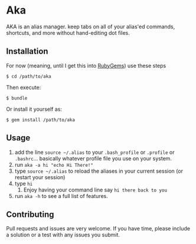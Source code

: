 # Aka

AKA is an alias manager. keep tabs on all of your alias'ed commands, shortcuts, and more without hand-editing dot files.

## Installation

For now (meaning, until I get this into [RubyGems]) use these steps

    $ cd /path/to/aka 

Then execute:

    $ bundle

Or install it yourself as:

    $ gem install /path/to/aka

## Usage

1. add the line `source ~/.alias` to your `.bash_profile` or `.profile` or `.bashrc`… basically whatever profile file you use on your system.
2. run `aka -a hi "echo Hi There!"`
3. type `source ~/.alias` to reload the aliases in your current session (or restart your session)
4. type `hi`
    1. Enjoy having your command line say `hi there back to you`
5. run `aka -h` to see a full list of features.

## Contributing

Pull requests and issues are very welcome. If you have time, please include a solution or a test with any issues you submit.


[RubyGems]:https://rubygems.org/